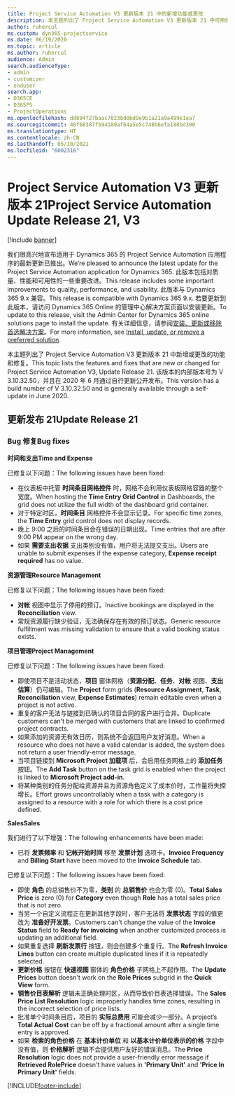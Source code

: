 ```yaml
---
title: Project Service Automation V3 更新版本 21 中的新增功能或更改
description: 本主题列出了 Project Service Automation V3 更新版本 21 中可用的功能和修复。
author: ruhercul
ms.custom: dyn365-projectservice
ms.date: 06/19/2020
ms.topic: article
ms.author: ruhercul
audience: Admin
search.audienceType:
- admin
- customizer
- enduser
search.app:
- D365CE
- D365PS
- ProjectOperations
ms.openlocfilehash: dd894f27baac70238d0bd9e9b1a21a9a499e1ea7
ms.sourcegitcommit: 40f68387f594180af64a5e5c748b6efa188bd300
ms.translationtype: HT
ms.contentlocale: zh-CN
ms.lasthandoff: 05/10/2021
ms.locfileid: "6002316"
---
```

# <a name="project-service-automation-update-release-21-v3"></a><span data-ttu-id="60972-103">Project Service Automation V3 更新版本 21</span><span class="sxs-lookup"><span data-stu-id="60972-103">Project Service Automation Update Release 21, V3</span></span>

[!include [banner](../includes/psa-now-project-operations.md)]

<span data-ttu-id="60972-104">我们很高兴地宣布适用于 Dynamics 365 的 Project Service Automation 应用程序的最新更新已推出。</span><span class="sxs-lookup"><span data-stu-id="60972-104">We’re pleased to announce the latest update for the Project Service Automation application for Dynamics 365.</span></span> <span data-ttu-id="60972-105">此版本包括对质量、性能和可用性的一些重要改进。</span><span class="sxs-lookup"><span data-stu-id="60972-105">This release includes some important improvements to quality, performance, and usability.</span></span> <span data-ttu-id="60972-106">此版本与 Dynamics 365 9.x 兼容。</span><span class="sxs-lookup"><span data-stu-id="60972-106">This release is compatible with Dynamics 365 9.x.</span></span> <span data-ttu-id="60972-107">若要更新到此版本，请访问 Dynamics 365 Online 的管理中心解决方案页面以安装更新。</span><span class="sxs-lookup"><span data-stu-id="60972-107">To update to this release, visit the Admin Center for Dynamics 365 online solutions page to install the update.</span></span> <span data-ttu-id="60972-108">有关详细信息，请参阅[安装、更新或移除首选解决方案](/power-platform/admin/install-remove-preferred-solution)。</span><span class="sxs-lookup"><span data-stu-id="60972-108">For more information, see [Install, update, or remove a preferred solution](/power-platform/admin/install-remove-preferred-solution).</span></span>

<span data-ttu-id="60972-109">本主题列出了 Project Service Automation V3 更新版本 21 中新增或更改的功能和修复。</span><span class="sxs-lookup"><span data-stu-id="60972-109">This topic lists the features and fixes that are new or changed for Project Service Automation V3, Update Release 21.</span></span> <span data-ttu-id="60972-110">该版本的内部版本号为 V 3.10.32.50，并且在 2020 年 6 月通过自行更新公开发布。</span><span class="sxs-lookup"><span data-stu-id="60972-110">This version has a build number of V 3.10.32.50 and is generally available through a self-update in June 2020.</span></span>

## <a name="update-release-21"></a><span data-ttu-id="60972-111">更新发布 21</span><span class="sxs-lookup"><span data-stu-id="60972-111">Update Release 21</span></span>

### <a name="bug-fixes"></a><span data-ttu-id="60972-112">Bug 修复</span><span class="sxs-lookup"><span data-stu-id="60972-112">Bug fixes</span></span>

<span data-ttu-id="60972-113">**时间和支出**</span><span class="sxs-lookup"><span data-stu-id="60972-113">**Time and Expense**</span></span>

<span data-ttu-id="60972-114">已修复以下问题：</span><span class="sxs-lookup"><span data-stu-id="60972-114">The following issues have been fixed:</span></span>

- <span data-ttu-id="60972-115">在仪表板中托管 **时间条目网格控件** 时，网格不会利用仪表板网格容器的整个宽度。</span><span class="sxs-lookup"><span data-stu-id="60972-115">When hosting the **Time Entry Grid Control** in Dashboards, the grid does not utilize the full width of the dashboard grid container.</span></span>
- <span data-ttu-id="60972-116">对于特定时区，**时间条目** 网格控件不会显示记录。</span><span class="sxs-lookup"><span data-stu-id="60972-116">For specific time zones, the **Time Entry** grid control does not display records.</span></span>
- <span data-ttu-id="60972-117">晚上 9:00 之后的时间条目会在错误的日期出现。</span><span class="sxs-lookup"><span data-stu-id="60972-117">Time entries that are after 9:00 PM appear on the wrong day.</span></span>
- <span data-ttu-id="60972-118">如果 **需要支出收据** 支出类别没有值，用户将无法提交支出。</span><span class="sxs-lookup"><span data-stu-id="60972-118">Users are unable to submit expenses if the expense category, **Expense receipt required** has no value.</span></span>

<span data-ttu-id="60972-119">**资源管理**</span><span class="sxs-lookup"><span data-stu-id="60972-119">**Resource Management**</span></span>

<span data-ttu-id="60972-120">已修复以下问题：</span><span class="sxs-lookup"><span data-stu-id="60972-120">The following issues have been fixed:</span></span>

- <span data-ttu-id="60972-121">**对帐** 视图中显示了停用的预订。</span><span class="sxs-lookup"><span data-stu-id="60972-121">Inactive bookings are displayed in the **Reconciliation** view.</span></span>
- <span data-ttu-id="60972-122">常规资源履行缺少验证，无法确保存在有效的预订状态。</span><span class="sxs-lookup"><span data-stu-id="60972-122">Generic resource fulfillment was missing validation to ensure that a valid booking status exists.</span></span>

<span data-ttu-id="60972-123">**项目管理**</span><span class="sxs-lookup"><span data-stu-id="60972-123">**Project Management**</span></span>

<span data-ttu-id="60972-124">已修复以下问题：</span><span class="sxs-lookup"><span data-stu-id="60972-124">The following issues have been fixed:</span></span>

- <span data-ttu-id="60972-125">即使项目不是活动状态，**项目** 窗体网格（**资源分配**、**任务**、**对帐** 视图、**支出估算**）仍可编辑。</span><span class="sxs-lookup"><span data-stu-id="60972-125">The **Project** form grids (**Resource Assignment**, **Task**, **Reconciliation** view, **Expense Estimates**) remain editable even when a project is not active.</span></span>
- <span data-ttu-id="60972-126">重复的客户无法与链接到已确认的项目合同的客户进行合并。</span><span class="sxs-lookup"><span data-stu-id="60972-126">Duplicate customers can't be merged with customers that are linked to confirmed project contracts.</span></span>
- <span data-ttu-id="60972-127">如果添加的资源无有效日历，则系统不会返回用户友好消息。</span><span class="sxs-lookup"><span data-stu-id="60972-127">When a resource who does not have a valid calendar is added, the system does not return a user friendly-error message.</span></span>
- <span data-ttu-id="60972-128">当项目链接到 **Microsoft Project 加载项** 后，会启用任务网格上的 **添加任务** 按钮。</span><span class="sxs-lookup"><span data-stu-id="60972-128">The **Add Task** button on the task grid is enabled when the project is linked to **Microsoft Project add-in**.</span></span>
- <span data-ttu-id="60972-129">将某种类别的任务分配给资源并且为资源角色定义了成本价时，工作量将失控增长。</span><span class="sxs-lookup"><span data-stu-id="60972-129">Effort grows uncontrollably when a task with a category is assigned to a resource with a role for which there is a cost price defined.</span></span>

<span data-ttu-id="60972-130">**Sales**</span><span class="sxs-lookup"><span data-stu-id="60972-130">**Sales**</span></span>

<span data-ttu-id="60972-131">我们进行了以下增强：</span><span class="sxs-lookup"><span data-stu-id="60972-131">The following enhancements have been made:</span></span>

- <span data-ttu-id="60972-132">已将 **发票频率** 和 **记帐开始时间** 移至 **发票计划** 选项卡。</span><span class="sxs-lookup"><span data-stu-id="60972-132">**Invoice Frequency** and **Billing Start** have been moved to the **Invoice Schedule** tab.</span></span>

<span data-ttu-id="60972-133">已修复以下问题：</span><span class="sxs-lookup"><span data-stu-id="60972-133">The following issues have been fixed:</span></span>

- <span data-ttu-id="60972-134">即使 **角色** 的总销售价不为零，**类别** 的 **总销售价** 也会为零 (0)。</span><span class="sxs-lookup"><span data-stu-id="60972-134">**Total Sales Price** is zero (0) for **Category** even though **Role** has a total sales price that is not zero.</span></span>
- <span data-ttu-id="60972-135">当另一个自定义流程正在更新其他字段时，客户无法将 **发票状态** 字段的值更改为 **准备好开发票**。</span><span class="sxs-lookup"><span data-stu-id="60972-135">Customers can't change the value of the **Invoice Status** field to **Ready for invoicing** when another customized process is updating an additional field.</span></span>
- <span data-ttu-id="60972-136">如果重复选择 **刷新发票行** 按钮，则会创建多个重复行。</span><span class="sxs-lookup"><span data-stu-id="60972-136">The **Refresh Invoice Lines** button can create multiple duplicated lines if it is repeatedly selected.</span></span>
- <span data-ttu-id="60972-137">**更新价格** 按钮在 **快速视图** 窗体的 **角色价格** 子网格上不起作用。</span><span class="sxs-lookup"><span data-stu-id="60972-137">The **Update Prices** button doesn't work on the **Role Prices** subgrid in the **Quick View** form.</span></span>
- <span data-ttu-id="60972-138">**销售价目表解析** 逻辑未正确处理时区，从而导致价目表选择错误。</span><span class="sxs-lookup"><span data-stu-id="60972-138">The **Sales Price List Resolution** logic improperly handles time zones, resulting in the incorrect selection of price lists.</span></span>
- <span data-ttu-id="60972-139">批准单个时间条目后，项目的 **实际总费用** 可能会减少一部分。</span><span class="sxs-lookup"><span data-stu-id="60972-139">A project’s **Total Actual Cost** can be off by a fractional amount after a single time entry is approved.</span></span>
- <span data-ttu-id="60972-140">如果 **检索的角色价格** 在 **基本计价单位** 和 **以基本计价单位表示的价格** 字段中没有值，则 **价格解析** 逻辑不会提供用户友好的错误消息。</span><span class="sxs-lookup"><span data-stu-id="60972-140">The **Price Resolution** logic does not provide a user-friendly error message if **Retrieved RolePrice** doesn't have values in **'Primary Unit'** and **'Price In Primary Unit'** fields.</span></span>


[!INCLUDE[footer-include](../includes/footer-banner.md)]